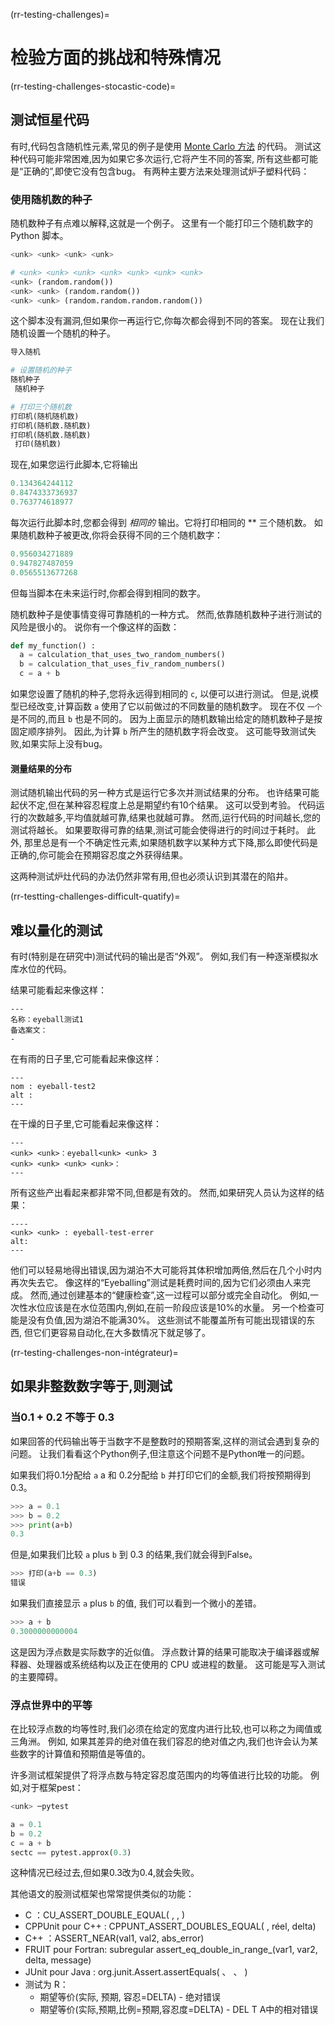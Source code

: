 (rr-testing-challenges)=
# 检验方面的挑战和特殊情况

(rr-testing-challenges-stocastic-code)=
## 测试恒星代码

有时,代码包含随机性元素,常见的例子是使用 [Monte Carlo 方法](https://en.wikipedia.org/wiki/Monte_Carlo_method) 的代码。 测试这种代码可能非常困难,因为如果它多次运行,它将产生不同的答案, 所有这些都可能是“正确的”,即使它没有包含bug。 有两种主要方法来处理测试炉子塑料代码：

### 使用随机数的种子

随机数种子有点难以解释,这就是一个例子。 这里有一个能打印三个随机数字的 Python 脚本。

```python
<unk> <unk> <unk> <unk>

# <unk> <unk> <unk> <unk> <unk> <unk> <unk>
<unk> (random.random())
<unk> <unk> (random.random())
<unk> <unk> (random.random.random.random())
```

这个脚本没有漏洞,但如果你一再运行它,你每次都会得到不同的答案。 现在让我们随机设置一个随机的种子。

```python
导入随机

# 设置随机的种子
随机种子
 随机种子

# 打印三个随机数
打印机(随机随机数)
打印机(随机数.随机数)
打印机(随机数.随机数) 
 打印(随机数)
```

现在,如果您运行此脚本,它将输出

```python
0.134364244112
0.8474333736937
0.763774618977
```

每次运行此脚本时,您都会得到 *相同的* 输出。它将打印相同的 ** 三个随机数。 如果随机数种子被更改,你将会获得不同的三个随机数字：

```python
0.956034271889
0.947827487059
0.0565513677268
```
但每当脚本在未来运行时,你都会得到相同的数字。

随机数种子是使事情变得可靠随机的一种方式。 然而,依靠随机数种子进行测试的风险是很小的。 说你有一个像这样的函数：

```python
def my_function() :
  a = calculation_that_uses_two_random_numbers()
  b = calculation_that_uses_fiv_random_numbers()
  c = a + b
```

如果您设置了随机的种子,您将永远得到相同的 `c`, 以便可以进行测试。 但是,说模型已经改变,计算函数 `a` 使用了它以前做过的不同数量的随机数字。 现在不仅 `一个` 是不同的,而且 `b` 也是不同的。 因为上面显示的随机数输出给定的随机数种子是按固定顺序排列。 因此,为计算 `b` 所产生的随机数字将会改变。 这可能导致测试失败,如果实际上没有bug。

#### 测量结果的分布

测试随机输出代码的另一种方式是运行它多次并测试结果的分布。 也许结果可能起伏不定,但在某种容忍程度上总是期望约有10个结果。 这可以受到考验。 代码运行的次数越多,平均值就越可靠,结果也就越可靠。 然而,运行代码的时间越长,您的测试将越长。 如果要取得可靠的结果,测试可能会使得进行的时间过于耗时。 此外, 那里总是有一个不确定性元素,如果随机数字以某种方式下降,那么即使代码是正确的,你可能会在预期容忍度之外获得结果。

这两种测试炉灶代码的办法仍然非常有用,但也必须认识到其潜在的陷井。

(rr-testting-challenges-difficult-quatify)=
## 难以量化的测试

有时(特别是在研究中)测试代码的输出是否“外观”。 例如,我们有一种逐渐模拟水库水位的代码。

结果可能看起来像这样：

```{figure} ../../figures/eyeball-test1.jpg
---
名称：eyeball测试1
备选案文：
-
```

在有雨的日子里,它可能看起来像这样：

```{figure} ../../figures/eyeball-test2.jpg
---
nom : eyeball-test2
alt :
---
```

在干燥的日子里,它可能看起来像这样：

```{figure} ../../figures/eyeball-test3.jpg
---
<unk> <unk>：eyeball<unk> <unk> 3
<unk> <unk> <unk> <unk>：
---
```

所有这些产出看起来都非常不同,但都是有效的。 然而,如果研究人员认为这样的结果：

```{figure} ../../figures/eyeball-test-error.jpg
----
<unk> <unk> : eyeball-test-errer
alt:
---
```

他们可以轻易地得出错误,因为湖泊不大可能将其体积增加两倍,然后在几个小时内再次失去它。 像这样的“Eyeballing”测试是耗费时间的,因为它们必须由人来完成。 然而,通过创建基本的“健康检查”,这一过程可以部分或完全自动化。 例如,一次性水位应该是在水位范围内,例如,在前一阶段应该是10%的水量。 另一个检查可能是没有负值,因为湖泊不能满30%。 这些测试不能覆盖所有可能出现错误的东西, 但它们更容易自动化,在大多数情况下就足够了。

(rr-testing-challenges-non-intégrateur)=
## 如果非整数数字等于,则测试

### 当0.1 + 0.2 不等于 0.3

如果回答的代码输出等于当数字不是整数时的预期答案,这样的测试会遇到复杂的问题。 让我们看看这个Python例子,但注意这个问题不是Python唯一的问题。

如果我们将0.1分配给 `a` a 和 0.2分配给 `b` 并打印它们的金额,我们将按预期得到0.3。

```python
>>> a = 0.1
>>> b = 0.2
>>> print(a+b)
0.3
```

但是,如果我们比较 `a` plus `b` 到 0.3 的结果,我们就会得到False。

```python
>>> 打印(a+b == 0.3)
错误
```

如果我们直接显示 `a` plus `b` 的值, 我们可以看到一个微小的差错。

```python
>>> a + b
0.3000000000004
```

这是因为浮点数是实际数字的近似值。 浮点数计算的结果可能取决于编译器或解释器、处理器或系统结构以及正在使用的 CPU 或进程的数量。 这可能是写入测试的主要障碍。

### 浮点世界中的平等

在比较浮点数的均等性时,我们必须在给定的宽度内进行比较,也可以称之为阈值或三角洲。 例如, 如果其差异的绝对值在我们容忍的绝对值之内,我们也许会认为某些数字的计算值和预期值是等值的。

许多测试框架提供了将浮点数与特定容忍度范围内的均等值进行比较的功能。 例如,对于框架pest：

```python
<unk> ─pytest

a = 0.1
b = 0.2
c = a + b
sectc == pytest.approx(0.3)
```

这种情况已经过去,但如果0.3改为0.4,就会失败。

其他语文的股测试框架也常常提供类似的功能：

- C<unk> <unk>：CU_ASSERT_DOUBLE_EQUAL(<unk> <unk> ,<unk> ,<unk> <unk> )
- CPPUnit pour C++ : CPPUNT_ASSERT_DOUBLES_EQUAL(<unk> <unk> , réel, delta)
- C++<unk> <unk> <unk> <unk>：ASSERT_NEAR(val1, val2, abs_error)
- FRUIT pour Fortran: subregular assert_eq_double_in_range_(var1, var2, delta, message)
- JUnit pour Java : org.junit.Assert.assertEquals(<unk> <unk> <unk> 、<unk> <unk> <unk> <unk> 、<unk> <unk> <unk> <unk> <unk> )
- 测试为 R：
  - 期望等价(实际, 预期, 容忍=DELTA) - 绝对错误
  - 期望等价(实际,预期,比例=预期,容忍度=DELTA) - DEL T A中的相对错误
